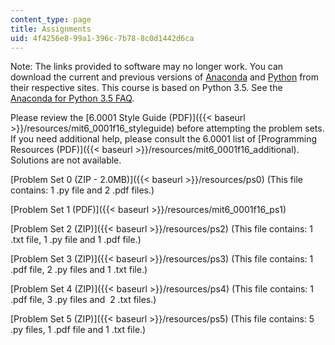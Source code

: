 ```yaml
---
content_type: page
title: Assignments
uid: 4f4256e8-99a1-396c-7b78-8c0d1442d6ca
---
```


Note: The links provided to software may no longer work. You can download the current and previous versions of [Anaconda](https://www.anaconda.com/distribution/) and [Python](https://www.python.org/) from their respective sites. This course is based on Python 3.5. See the [Anaconda for Python 3.5 FAQ](https://docs.anaconda.com/anaconda/user-guide/faq/#anaconda-faq-35).

Please review the [6.0001 Style Guide (PDF)]({{< baseurl >}}/resources/mit6_0001f16_styleguide) before attempting the problem sets. If you need additional help, please consult the 6.0001 list of [Programming Resources (PDF)]({{< baseurl >}}/resources/mit6_0001f16_additional). Solutions are not available.

[Problem Set 0 (ZIP - 2.0MB)]({{< baseurl >}}/resources/ps0) (This file contains: 1 .py file and 2 .pdf files.)

[Problem Set 1 (PDF)]({{< baseurl >}}/resources/mit6_0001f16_ps1)

[Problem Set 2 (ZIP)]({{< baseurl >}}/resources/ps2) (This file contains: 1 .txt file, 1 .py file and 1 .pdf file.)

[Problem Set 3 (ZIP)]({{< baseurl >}}/resources/ps3) (This file contains: 1 .pdf file, 2 .py files and 1 .txt file.)

[Problem Set 4 (ZIP)]({{< baseurl >}}/resources/ps4) (This file contains: 1 .pdf file, 3 .py files and  2 .txt files.)

[Problem Set 5 (ZIP)]({{< baseurl >}}/resources/ps5) (This file contains: 5 .py files, 1 .pdf file and 1 .txt file.)